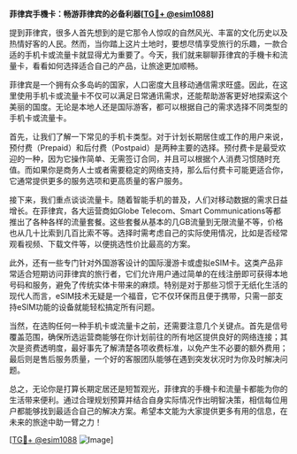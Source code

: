 **菲律宾手機卡：畅游菲律宾的必备利器[[TG💪+ @esim1088](https://t.me/s/esim1088)]**

提到菲律宾，很多人首先想到的是它那令人惊叹的自然风光、丰富的文化历史以及热情好客的人民。然而，当你踏上这片土地时，要想尽情享受旅行的乐趣，一款合适的手机卡或流量卡就显得尤为重要了。今天，我们就来聊聊菲律宾的手機卡和流量卡，看看如何选择适合自己的产品，让旅途更加顺畅。

菲律宾是一个拥有众多岛屿的国家，人口密度大且移动通信需求旺盛。因此，在这里使用手机卡或流量卡不仅可以满足日常通讯需求，还能帮助游客更好地探索这个美丽的国度。无论是本地人还是国际游客，都可以根据自己的需求选择不同类型的手机卡或流量卡。

首先，让我们了解一下常见的手机卡类型。对于计划长期居住或工作的用户来说，预付费（Prepaid）和后付费（Postpaid）是两种主要的选择。预付费卡是最受欢迎的一种，因为它操作简单、无需签订合同，并且可以根据个人消费习惯随时充值。而如果你是商务人士或者需要稳定的网络支持，那么后付费卡可能更适合你，它通常提供更多的服务选项和更高质量的客户服务。

接下来，我们重点谈谈流量卡。随着智能手机的普及，人们对移动数据的需求日益增长。在菲律宾，各大运营商如Globe Telecom、Smart Communications等都推出了各种各样的流量套餐。这些套餐从基本的几GB流量到无限流量不等，价格也从几十比索到几百比索不等。选择时需考虑自己的实际使用情况，比如是否经常观看视频、下载文件等，以便挑选性价比最高的方案。

此外，还有一些专门针对外国游客设计的国际漫游卡或虚拟eSIM卡。这类产品非常适合短期访问菲律宾的旅行者，它们允许用户通过简单的在线注册即可获得本地号码和服务，避免了传统实体卡带来的麻烦。特别是对于那些习惯于无纸化生活的现代人而言，eSIM技术无疑是一个福音，它不仅环保而且便于携带，只需一部支持eSIM功能的设备就能轻松搞定所有问题。

当然，在选购任何一种手机卡或流量卡之前，还需要注意几个关键点。首先是信号覆盖范围，确保所选运营商能够在你计划前往的所有地区提供良好的网络连接；其次是资费透明度，最好事先了解清楚各项收费标准，以免产生不必要的额外费用；最后则是售后服务质量，一个好的客服团队能够在遇到突发状况时为你及时解决问题。

总之，无论你是打算长期定居还是短暂观光，菲律宾的手機卡和流量卡都能为你的生活带来便利。通过合理规划预算并结合自身实际情况作出明智决策，相信每位用户都能够找到最适合自己的解决方案。希望本文能为大家提供更多有用的信息，在未来的旅途中助一臂之力！

[[TG💪+ @esim1088](https://t.me/s/esim1088) ![Image](https://i.postimg.cc/4NQfJmqS/Snipaste-2025-05-13-00-14-12.png)]